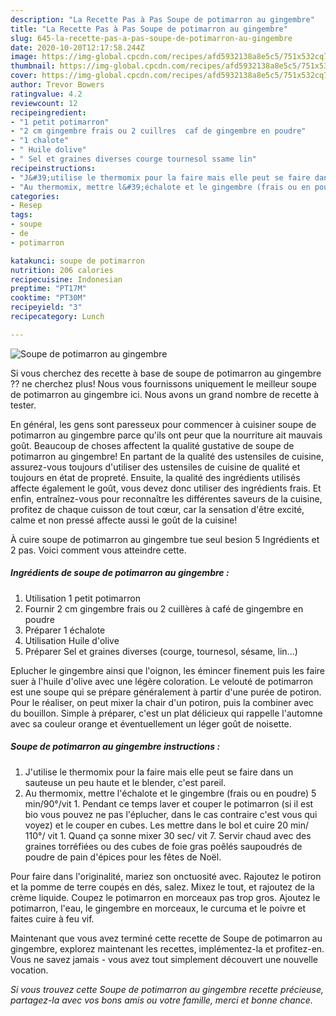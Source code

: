 ```yaml
---
description: "La Recette Pas à Pas Soupe de potimarron au gingembre"
title: "La Recette Pas à Pas Soupe de potimarron au gingembre"
slug: 645-la-recette-pas-a-pas-soupe-de-potimarron-au-gingembre
date: 2020-10-20T12:17:58.244Z
image: https://img-global.cpcdn.com/recipes/afd5932138a8e5c5/751x532cq70/soupe-de-potimarron-au-gingembre-photo-principale-de-la-recette.jpg
thumbnail: https://img-global.cpcdn.com/recipes/afd5932138a8e5c5/751x532cq70/soupe-de-potimarron-au-gingembre-photo-principale-de-la-recette.jpg
cover: https://img-global.cpcdn.com/recipes/afd5932138a8e5c5/751x532cq70/soupe-de-potimarron-au-gingembre-photo-principale-de-la-recette.jpg
author: Trevor Bowers
ratingvalue: 4.2
reviewcount: 12
recipeingredient:
- "1 petit potimarron"
- "2 cm gingembre frais ou 2 cuillres  caf de gingembre en poudre"
- "1 chalote"
- " Huile dolive"
- " Sel et graines diverses courge tournesol ssame lin"
recipeinstructions:
- "J&#39;utilise le thermomix pour la faire mais elle peut se faire dans un sauteuse un peu haute et le blender, c&#39;est pareil."
- "Au thermomix, mettre l&#39;échalote et le gingembre (frais ou en poudre) 5 min/90°/vit 1. Pendant ce temps laver et couper le potimarron (si il est bio vous pouvez ne pas l&#39;éplucher, dans le cas contraire c&#39;est vous qui voyez) et le couper en cubes. Les mettre dans le bol et cuire 20 min/ 110°/ vit 1. Quand ça sonne mixer 30 sec/ vit 7. Servir chaud avec des graines torréfiées ou des cubes de foie gras poêlés saupoudrés de poudre de pain d&#39;épices pour les fêtes de Noël."
categories:
- Resep
tags:
- soupe
- de
- potimarron

katakunci: soupe de potimarron 
nutrition: 206 calories
recipecuisine: Indonesian
preptime: "PT17M"
cooktime: "PT30M"
recipeyield: "3"
recipecategory: Lunch

---
```



![Soupe de potimarron au gingembre](https://img-global.cpcdn.com/recipes/afd5932138a8e5c5/751x532cq70/soupe-de-potimarron-au-gingembre-photo-principale-de-la-recette.jpg)

Si vous cherchez des recette à base de soupe de potimarron au gingembre ?? ne cherchez plus! Nous vous fournissons uniquement le meilleur soupe de potimarron au gingembre ici. Nous avons un grand nombre de recette à tester.

En général, les gens sont paresseux pour commencer à cuisiner soupe de potimarron au gingembre parce qu'ils ont peur que la nourriture ait mauvais goût. Beaucoup de choses affectent la qualité gustative de soupe de potimarron au gingembre! En partant de la qualité des ustensiles de cuisine, assurez-vous toujours d'utiliser des ustensiles de cuisine de qualité et toujours en état de propreté. Ensuite, la qualité des ingrédients utilisés affecte également le goût, vous devez donc utiliser des ingrédients frais. Et enfin, entraînez-vous pour reconnaître les différentes saveurs de la cuisine, profitez de chaque cuisson de tout cœur, car la sensation d'être excité, calme et non pressé affecte aussi le goût de la cuisine!

<!--inarticleads1-->

À cuire soupe de potimarron au gingembre tue seul besion 5 Ingrédients et 2 pas. Voici comment vous atteindre cette.

##### Ingrédients de soupe de potimarron au gingembre :

1. Utilisation 1 petit potimarron
1. Fournir 2 cm gingembre frais ou 2 cuillères à café de gingembre en poudre
1. Préparer 1 échalote
1. Utilisation  Huile d&#39;olive
1. Préparer  Sel et graines diverses (courge, tournesol, sésame, lin...)


Eplucher le gingembre ainsi que l&#39;oignon, les émincer finement puis les faire suer à l&#39;huile d&#39;olive avec une légère coloration. Le velouté de potimarron est une soupe qui se prépare généralement à partir d&#39;une purée de potiron. Pour le réaliser, on peut mixer la chair d&#39;un potiron, puis la combiner avec du bouillon. Simple à préparer, c&#39;est un plat délicieux qui rappelle l&#39;automne avec sa couleur orange et éventuellement un léger goût de noisette. 

<!--inarticleads2-->

##### Soupe de potimarron au gingembre instructions :

1. J&#39;utilise le thermomix pour la faire mais elle peut se faire dans un sauteuse un peu haute et le blender, c&#39;est pareil.
1. Au thermomix, mettre l&#39;échalote et le gingembre (frais ou en poudre) 5 min/90°/vit 1. Pendant ce temps laver et couper le potimarron (si il est bio vous pouvez ne pas l&#39;éplucher, dans le cas contraire c&#39;est vous qui voyez) et le couper en cubes. Les mettre dans le bol et cuire 20 min/ 110°/ vit 1. Quand ça sonne mixer 30 sec/ vit 7. Servir chaud avec des graines torréfiées ou des cubes de foie gras poêlés saupoudrés de poudre de pain d&#39;épices pour les fêtes de Noël.


Pour faire dans l&#39;originalité, mariez son onctuosité avec. Rajoutez le potiron et la pomme de terre coupés en dés, salez. Mixez le tout, et rajoutez de la crème liquide. Coupez le potimarron en morceaux pas trop gros. Ajoutez le potimarron, l&#39;eau, le gingembre en morceaux, le curcuma et le poivre et faites cuire à feu vif. 

<!--inarticleads1-->

<p>
Maintenant que vous avez terminé cette recette de Soupe de potimarron au gingembre, explorez maintenant les recettes, implémentez-la et profitez-en. Vous ne savez jamais - vous avez tout simplement découvert une nouvelle vocation.
</p>

<p>
<i>Si vous trouvez cette Soupe de potimarron au gingembre recette précieuse, partagez-la avec vos bons amis ou votre famille, merci et bonne chance.</i>
</p>
